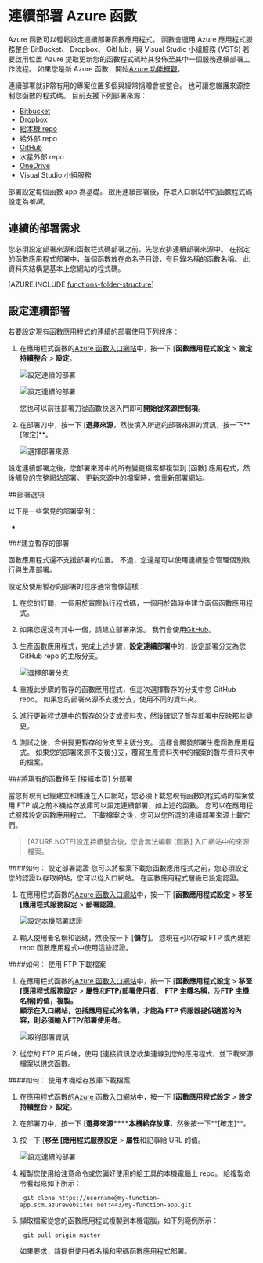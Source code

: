 <properties
   pageTitle="Azure 函數的連續部署 |Microsoft Azure"
   description="發佈您的 Azure 函數使用連續的部署設備的 Azure 應用程式服務。"
   services="functions"
   documentationCenter="na"
   authors="ggailey777"
   manager="erikre"
   editor=""
   tags=""
   />

<tags
   ms.service="functions"
   ms.devlang="multiple"
   ms.topic="article"
   ms.tgt_pltfrm="multiple"
   ms.workload="na"
   ms.date="09/25/2016"
   ms.author="glenga"/>

# <a name="continuous-deployment-for-azure-functions"></a>連續部署 Azure 函數 

Azure 函數可以輕鬆設定連續部署函數應用程式。 函數會運用 Azure 應用程式服務整合 BitBucket、 Dropbox、 GitHub，與 Visual Studio 小組服務 (VSTS) 若要啟用位置 Azure 提取更新您的函數程式碼時其發佈至其中一個服務連續部署工作流程。 如果您是新 Azure 函數，開始[Azure 功能概觀](functions-overview.md)。

連續部署就非常有用的專案位置多個與經常捐贈會被整合。 也可讓您維護來源控制您函數的程式碼。 目前支援下列部署來源︰

+ [Bitbucket](https://bitbucket.org/)
+ [Dropbox](https://bitbucket.org/)
+ [給本機 repo](../app-service-web/app-service-deploy-local-git.md)
+ 給外部 repo
+ [GitHub]
+ 水星外部 repo
+ [OneDrive](https://onedrive.live.com/)
+ Visual Studio 小組服務

部署設定每個函數 app 為基礎。 啟用連續部署後，存取入口網站中的函數程式碼設定為*唯讀*。

## <a name="continuous-deployment-requirements"></a>連續的部署需求

您必須設定部署來源和函數程式碼部署之前，先您安排連續部署來源中。 在指定的函數應用程式部署中，每個函數放在命名子目錄，有目錄名稱的函數名稱。 此資料夾結構是基本上您網站的程式碼。 

[AZURE.INCLUDE [functions-folder-structure](../../includes/functions-folder-structure.md)]

## <a name="setting-up-continuous-deployment"></a>設定連續部署

若要設定現有函數應用程式的連續的部署使用下列程序︰

1. 在應用程式函數的[Azure 函數入口網站](https://functions.azure.com/signin)中，按一下 [**函數應用程式設定** > **設定持續整合** > **設定**。

    ![設定連續的部署](./media/functions-continuous-deployment/setup-deployment.png)
    
    ![設定連續的部署](./media/functions-continuous-deployment/setup-deployment-1.png)
    
    您也可以前往部署刀從函數快速入門即可**開始從來源控制項**。

2. 在部署刀中，按一下 [**選擇來源**，然後填入所選的部署來源的資訊，按一下**[確定]**。

    ![選擇部署來源](./media/functions-continuous-deployment/choose-deployment-source.png)

設定連續部署之後，您部署來源中的所有變更檔案都複製到 [函數] 應用程式，然後觸發的完整網站部署。 更新來源中的檔案時，會重新部署網站。


##<a name="deployment-options"></a>部署選項

以下是一些常見的部署案例︰

+ 

###<a name="create-a-staging-deployment"></a>建立暫存的部署

函數應用程式還不支援部署的位置。 不過，您還是可以使用連續整合管理個別執行與生產部署。

設定及使用暫存的部署的程序通常會像這樣︰

1. 在您的訂閱，一個用於實際執行程式碼，一個用於臨時中建立兩個函數應用程式。 

2. 如果您還沒有其中一個，請建立部署來源。 我們會使用[GitHub]。
 
3. 生產函數應用程式，完成上述步驟，**設定連續部署**中的，設定部署分支為您 GitHub repo 的主版分支。

    ![選擇部署分支](./media/functions-continuous-deployment/choose-deployment-branch.png)

4. 重複此步驟的暫存的函數應用程式，但這次選擇暫存的分支中您 GitHub repo。 如果您的部署來源不支援分支，使用不同的資料夾。
 
5. 進行更新程式碼中的暫存的分支或資料夾，然後確認了暫存部署中反映那些變更。

6. 測試之後，合併變更暫存的分支至主版分支。 這樣會觸發部署生產函數應用程式。 如果您的部署來源不支援分支，覆寫生產資料夾中的檔案的暫存資料夾中的檔案。

###<a name="move-existing-functions-to-continuous-deployment"></a>將現有的函數移至 [接續本頁] 分部署

當您有現有已經建立和維護在入口網站，您必須下載您現有函數的程式碼的檔案使用 FTP 或之前本機給存放庫可以設定連續部署，如上述的函數。 您可以在應用程式服務設定函數應用程式。 下載檔案之後，您可以您所選的連續部署來源上載它們。

>[AZURE.NOTE]設定持續整合後，您會無法編輯 [函數] 入口網站中的來源檔案。

####<a name="how-to-configure-deployment-credentials"></a>如何︰ 設定部署認證
您可以將檔案下載您函數應用程式之前，您必須設定您的認證以存取網站，您可以從入口網站。 在函數應用程式層級已設定認證。

1. 在應用程式函數的[Azure 函數入口網站](https://functions.azure.com/signin)中，按一下 [**函數應用程式設定** > **移至 [應用程式服務設定** > **部署認證**。

    ![設定本機部署認證](./media/functions-continuous-deployment/setup-deployment-credentials.png)

2. 輸入使用者名稱和密碼，然後按一下 [**儲存**]。 您現在可以存取 FTP 或內建給 repo 函數應用程式中使用這些認證。

####<a name="how-to-download-files-using-ftp"></a>如何︰ 使用 FTP 下載檔案

1. 在應用程式函數的[Azure 函數入口網站](https://functions.azure.com/signin)中，按一下 [**函數應用程式設定** > **移至 [應用程式服務設定** > **屬性**和**FTP/部署使用者**、 **FTP 主機名稱**，及**FTP 主機名稱]**的值，複製。  
顯示在入口網站，包括應用程式的名稱，才能為 FTP 伺服器提供適當的內容，則必須輸入**FTP/部署使用者**。

    ![取得部署資訊](./media/functions-continuous-deployment/get-deployment-credentials.png)
    
2. 從您的 FTP 用戶端，使用 [連接資訊您收集連線到您的應用程式，並下載來源檔案以供您函數。

####<a name="how-to-download-files-using-the-local-git-repository"></a>如何︰ 使用本機給存放庫下載檔案

1. 在應用程式函數的[Azure 函數入口網站](https://functions.azure.com/signin)中，按一下 [**函數應用程式設定** > **設定持續整合** > **設定**。

2. 在部署刀中，按一下 [**選擇來源****本機給存放庫**，然後按一下**[確定]**。
 
3. 按一下 [**移至 [應用程式服務設定** > **屬性**和記事給 URL 的值。 
    
    ![設定連續的部署](./media/functions-continuous-deployment/get-local-git-deployment-url.png)

4. 複製您使用給注意命令或您偏好使用的給工具的本機電腦上 repo。 給複製命令看起來如下所示︰

        git clone https://username@my-function-app.scm.azurewebsites.net:443/my-function-app.git

5. 擷取檔案從您的函數應用程式複製到本機電腦，如下列範例所示︰

        git pull origin master

    如果要求，請提供使用者名稱和密碼函數應用程式部署。  


[GitHub]: https://github.com/
